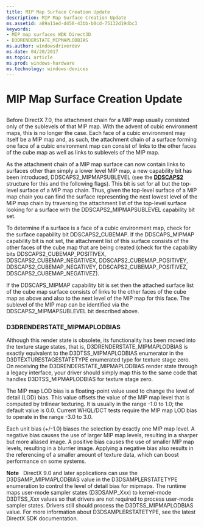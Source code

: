 ```yaml
---
title: MIP Map Surface Creation Update
description: MIP Map Surface Creation Update
ms.assetid: a89a11ed-d450-43bb-b0cd-75132d19dbc3
keywords:
- MIP map surfaces WDK Direct3D
- D3DRENDERSTATE_MIPMAPLODBIAS
ms.author: windowsdriverdev
ms.date: 04/20/2017
ms.topic: article
ms.prod: windows-hardware
ms.technology: windows-devices
---
```


# MIP Map Surface Creation Update


## <span id="ddk_mip_map_surface_creation_update_gg"></span><span id="DDK_MIP_MAP_SURFACE_CREATION_UPDATE_GG"></span>


Before DirectX 7.0, the attachment chain for a MIP map usually consisted only of the sublevels of that MIP map. With the advent of cubic environment maps, this is no longer the case. Each face of a cubic environment may itself be a MIP map and, as such, the attachment chain of a surface forming one face of a cubic environment map can consist of links to the other faces of the cube map as well as links to sublevels of the MIP map.

As the attachment chain of a MIP map surface can now contain links to surfaces other than simply a lower level MIP map, a new capability bit has been introduced, DDSCAPS2\_MIPMAPSUBLEVEL (see the [**DDSCAPS2**](https://msdn.microsoft.com/library/windows/hardware/ff550292) structure for this and the following flags). This bit is set for all but the top-level surface of a MIP map chain. Thus, given the top-level surface of a MIP map chain you can find the surface representing the next lowest level of the MIP map chain by traversing the attachment list of the top-level surface looking for a surface with the DDSCAPS2\_MIPMAPSUBLEVEL capability bit set.

To determine if a surface is a face of a cubic environment map, check for the surface capability bit DDSCAPS2\_CUBEMAP. If the DDSCAPS\_MIPMAP capability bit is not set, the attachment list of this surface consists of the other faces of the cube map that are being created (check for the capability bits DDSCAPS2\_CUBEMAP\_POSITIVEX, DDSCAPS2\_CUBEMAP\_NEGATIVEX, DDSCAPS2\_CUBEMAP\_POSITIVEY, DDSCAPS2\_CUBEMAP\_NEGATIVEY, DDSCAPS2\_CUBEMAP\_POSITIVEZ, DDSCAPS2\_CUBEMAP\_NEGATIVEZ).

If the DDSCAPS\_MIPMAP capability bit is set then the attached surface list of the cube map surface consists of links to the other faces of the cube map as above and also to the next level of the MIP map for this face. The sublevel of the MIP map can be identified via the DDSCAPS2\_MIPMAPSUBLEVEL bit described above.

### <span id="d3drenderstate_mipmaplodbias"></span><span id="D3DRENDERSTATE_MIPMAPLODBIAS"></span>D3DRENDERSTATE\_MIPMAPLODBIAS

Although this render state is obsolete, its functionality has been moved into the texture stage states, that is, D3DRENDERSTATE\_MIPMAPLODBIAS is exactly equivalent to the D3DTSS\_MIPMAPLODBIAS enumerator in the D3DTEXTURESTAGESTATETYPE enumerated type for texture stage zero. On receiving the D3DRENDERSTATE\_MIPMAPLODBIAS render state through a legacy interface, your driver should simply map this to the same code that handles D3DTSS\_MIPMAPLODBIAS for texture stage zero.

The MIP map LOD bias is a floating-point value used to change the level of detail (LOD) bias. This value offsets the value of the MIP map level that is computed by trilinear texturing. It is usually in the range -1.0 to 1.0; the default value is 0.0. Current WHQL/DCT tests require the MIP map LOD bias to operate in the range -3.0 to 3.0.

Each unit bias (+/-1.0) biases the selection by exactly one MIP map level. A negative bias causes the use of larger MIP map levels, resulting in a sharper but more aliased image. A positive bias causes the use of smaller MIP map levels, resulting in a blurrier image. Applying a negative bias also results in the referencing of a smaller amount of texture data, which can boost performance on some systems.

**Note**   DirectX 9.0 and later applications can use the D3DSAMP\_MIPMAPLODBIAS value in the D3DSAMPLERSTATETYPE enumeration to control the level of detail bias for mipmaps. The runtime maps user-mode sampler states (D3DSAMP\_*Xxx*) to kernel-mode D3DTSS\_*Xxx* values so that drivers are not required to process user-mode sampler states. Drivers still should process the D3DTSS\_MIPMAPLODBIAS value. For more information about D3DSAMPLERSTATETYPE, see the latest DirectX SDK documentation.

 

 

 





